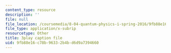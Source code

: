 ```yaml
---
content_type: resource
description: ''
file: null
file_location: /coursemedia/8-04-quantum-physics-i-spring-2016/9fb88e16c78b96332b4bd6d9a7394660_0ABYYJSvkVk.srt
file_type: application/x-subrip
resourcetype: Other
title: 3play caption file
uid: 9fb88e16-c78b-9633-2b4b-d6d9a7394660
---
```

